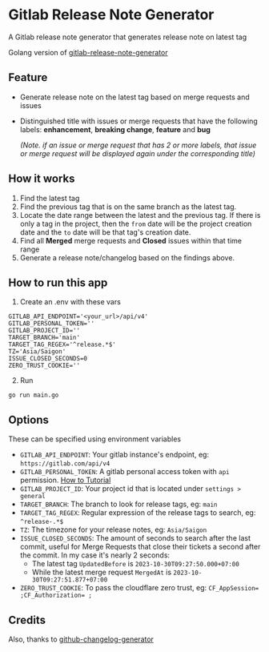 # Gitlab Release Note Generator

A Gitlab release note generator that generates release note on latest tag

Golang version of [gitlab-release-note-generator](https://github.com/jk1z/gitlab-release-note-generator)

## Feature
-  Generate release note on the latest tag based on merge requests and issues
-  Distinguished title with issues or merge requests that have the following labels: **enhancement**, **breaking change**, **feature** and **bug**

   *(Note. if an issue or merge request that has 2 or more labels, that issue or merge request will be displayed again under the corresponding title)*


## How it works
1. Find the latest tag
2. Find the previous tag that is on the same branch as the latest tag.
3. Locate the date range between the latest and the previous tag. If there is only a tag in the project, then the `from` date will be the project creation date and the `to` date will be that tag's creation date.
4. Find all **Merged** merge requests and **Closed** issues within that time range
5. Generate a release note/changelog based on the findings above.

## How to run this app

1. Create an .env with these vars
```
GITLAB_API_ENDPOINT='<your_url>/api/v4'
GITLAB_PERSONAL_TOKEN=''
GITLAB_PROJECT_ID=''
TARGET_BRANCH='main'
TARGET_TAG_REGEX='^release.*$'
TZ='Asia/Saigon'
ISSUE_CLOSED_SECONDS=0
ZERO_TRUST_COOKIE=''
```

2. Run
```
go run main.go
```


## Options

These can be specified using environment variables

* `GITLAB_API_ENDPOINT`: Your gitlab instance's endpoint, eg: `https://gitlab.com/api/v4`
* `GITLAB_PERSONAL_TOKEN`: A gitlab personal access token with `api` permission. [How to Tutorial](https://docs.gitlab.com/ee/user/profile/personal_access_tokens.html)
* `GITLAB_PROJECT_ID`: Your project id that is located under `settings > general`
* `TARGET_BRANCH`: The branch to look for release tags, eg: `main`
* `TARGET_TAG_REGEX`:  Regular expression of the release tags to search, eg: `^release-.*$`
* `TZ`: The timezone for your release notes, eg: `Asia/Saigon`
* `ISSUE_CLOSED_SECONDS`: The amount of seconds to search after the last commit,  useful for Merge Requests that close their tickets a second after the commit. In my case it's nearly 2 seconds:
   * The latest tag `UpdatedBefore` is `2023-10-30T09:27:50.000+07:00`
   * While the latest merge request `MergedAt` is `2023-10-30T09:27:51.877+07:00`
* `ZERO_TRUST_COOKIE`: To pass the cloudflare zero trust, eg: `CF_AppSession= ;CF_Authorization= ;`


## Credits
Also, thanks to [github-changelog-generator](https://github.com/github-changelog-generator/github-changelog-generator)
